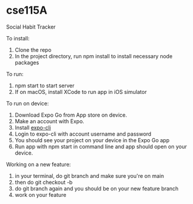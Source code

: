 # cse115A
Social Habit Tracker

To install:
1. Clone the repo
2. In the project directory, run npm install to install necessary node packages

To run:
1. npm start to start server
2. If on macOS, install XCode to run app in iOS simulator

To run on device:
1. Download Expo Go from App store on device.
2. Make an account with Expo.
3. Install [expo-cli](https://docs.expo.dev/workflow/expo-cli/)
4. Login to expo-cli with account username and password
5. You should see your project on your device in the Expo Go app
6. Run app with npm start in command line and app should open on your device.

Working on a new feature:
1. in your terminal, do git branch and make sure you're on main
2. then do git checkout -b <feature-name>
3. do git branch again and you should be on your new feature branch
4. work on your feature
